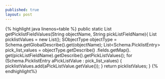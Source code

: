 ```yaml
---
published: true
layout: post
---
```


{% highlight java linenos=table %}
public static List<String> 
		getPicklistFieldValues(String objectName, String pickListFieldName){
        List<String> picklistValues = new List<String>();
        SObjectType objectType = Schema.getGlobalDescribe().get(objectName);
        List<Schema.PicklistEntry> pick_list_values = 
            objectType.getDescribe()
            .fields.getMap().
            get(pickListFieldName).getDescribe().getPickListValues();
        for (Schema.PicklistEntry aPickListValue : pick_list_values) {                   
            picklistValues.add(aPickListValue.getValue()); 
        }
        return picklistValues;
    }
{% endhighlight%}
